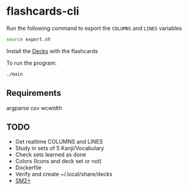 # flashcards-cli

Run the following command to export the `COLUMNS` and `LINES` variables

```bash
source export.sh
```

Install the [Decks](https://github.com/HTsuyoshi/jp-flash-decks) with the flashcards

To run the program:

```bash
./main
```

## Requirements

argparse
csv
wcwidth

## TODO

- Get realtime COLUMNS and LINES
- Study in sets of 5 Kanji/Vocabulary
- Check sets learned as done
- Colors (Icons and deck set or not)
- Dockerfile
- Verify and create ~/.local/share/decks
- [SM2+](http://www.blueraja.com/blog/477/a-better-spaced-repetition-learning-algorithm-sm2)
